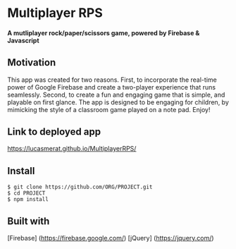 # Multiplayer RPS

#### A mutliplayer rock/paper/scissors game, powered by Firebase & Javascript

## Motivation
This app was created for two reasons. First, to incorporate the real-time power of Google Firebase and create a two-player experience that runs seamlessly. Second, to create a fun and engaging game that is simple, and playable on first glance. The app is designed to be engaging for children, by mimicking the style of a classroom game played on a note pad. Enjoy!

## Link to deployed app
https://lucasmerat.github.io/MultiplayerRPS/

## Install

    $ git clone https://github.com/ORG/PROJECT.git
    $ cd PROJECT
    $ npm install


## Built with 
[Firebase] (https://firebase.google.com/)
[jQuery] (https://jquery.com/)
